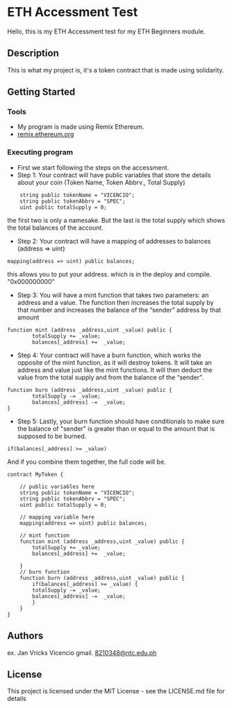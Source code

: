 # ETH Accessment Test

Hello, this is my ETH Accessment test for my ETH Beginners module.


## Description

This is what my project is, it's a token contract that is made using solidarity.

## Getting Started

### Tools

* My program is made using Remix Ethereum.
* [remix.ethereum.org](https://remix.ethereum.org/)

### Executing program

* First we start following the steps on the accessment.
* Step 1:
    Your contract will have public variables that store the details about your coin (Token Name, Token Abbrv., Total Supply)
```
    string public tokenName = "VICENCIO";
    string public tokenAbbrv = "SPEC";
    uint public totalSupply = 0;
```
  the first two is only a namesake. But the last is the total supply which shows
  the total balances of the account.


* Step 2:
    Your contract will have a mapping of addresses to balances (address => uint)
```
mapping(address => uint) public balances;
```
  this allows you to put your address.
  which is in the deploy and compile.
  "0x000000000"


* Step 3:
    You will have a mint function that takes two parameters: an address and a value. 
    The function then increases the total supply by that number and increases the balance 
    of the “sender” address by that amount
```
function mint (address _address,uint _value) public {
        totalSupply += _value;
        balances[_address] +=  _value;
```


* Step 4:
      Your contract will have a burn function, which works the opposite of the mint function, as it will destroy tokens. 
      It will take an address and value just like the mint functions. It will then deduct the value from the total supply 
      and from the balance of the “sender”.
```
function burn (address _address,uint _value) public {
        totalSupply -= _value;
        balances[_address] -=  _value;
}
```


* Step 5:
       Lastly, your burn function should have conditionals to make sure the balance of "sender" is greater than or equal 
       to the amount that is supposed to be burned.
```
if(balances[_address] >= _value)
```
And if you combine them together, the full code will be.

```
contract MyToken {

    // public variables here
    string public tokenName = "VICENCIO";
    string public tokenAbbrv = "SPEC";
    uint public totalSupply = 0;

    // mapping variable here
    mapping(address => uint) public balances;

    // mint function
    function mint (address _address,uint _value) public {
        totalSupply += _value;
        balances[_address] +=  _value;

    }   
    // burn function
    function burn (address _address,uint _value) public {
        if(balances[_address] >= _value) {
        totalSupply -= _value;
        balances[_address] -=  _value;
        }
    }   
}
```


## Authors

ex. Jan Vricks Vicencio
gmail. 8210348@ntc.edu.ph


## License

This project is licensed under the MIT License - see the LICENSE.md file for details
